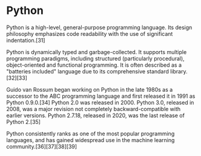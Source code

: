 
Python
======


Python is a high-level, general-purpose programming language. Its design philosophy emphasizes code readability with the use of significant indentation.[31]


Python is dynamically typed and garbage-collected. It supports multiple programming paradigms, including structured (particularly procedural), object-oriented and functional programming. It is often described as a "batteries included" language due to its comprehensive standard library.[32][33]


Guido van Rossum began working on Python in the late 1980s as a successor to the ABC programming language and first released it in 1991 as Python 0.9.0.[34] Python 2.0 was released in 2000. Python 3.0, released in 2008, was a major revision not completely backward-compatible with earlier versions. Python 2.7.18, released in 2020, was the last release of Python 2.[35]


Python consistently ranks as one of the most popular programming languages, and has gained widespread use in the machine learning community.[36][37][38][39]
